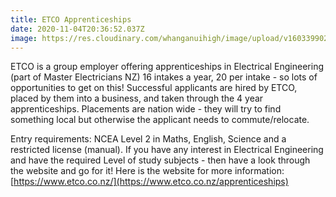 ```yaml
---
title: ETCO Apprenticeships
date: 2020-11-04T20:36:52.037Z
image: https://res.cloudinary.com/whanganuihigh/image/upload/v1603399026/Events/ETCO_Apprenticeships_23.10.2020_ETCO_Logo.jpg
---
```

ETCO is a group employer offering apprenticeships in Electrical Engineering (part of Master Electricians NZ) 16 intakes a year, 20 per intake - so lots of opportunities to get on this! Successful applicants are hired by ETCO, placed by them into a business, and taken through the 4 year apprenticeships. Placements are nation wide - they will try to find something local but otherwise the applicant needs to commute/relocate. 

Entry requirements: NCEA Level 2 in Maths, English, Science and a restricted license (manual). If you have any interest in Electrical Engineering and have the required Level of study subjects - then have a look through the website and go for it! Here is the website for more information: [https://www.etco.co.nz/](https://www.etco.co.nz/apprenticeships)
